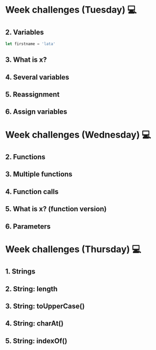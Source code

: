 # Week challenges (Tuesday) 💻

## 2. Variables
```JavaScript
let firstname = 'lata'
```

## 3. What is x?

## 4. Several variables

## 5. Reassignment

## 6. Assign variables

# Week challenges (Wednesday) 💻

## 2. Functions

## 3. Multiple functions

## 4. Function calls

## 5. What is x? (function version)

## 6. Parameters

# Week challenges (Thursday) 💻

## 1. Strings

## 2. String: length 

## 3. String: toUpperCase()

## 4. String: charAt()

## 5. String: indexOf()
